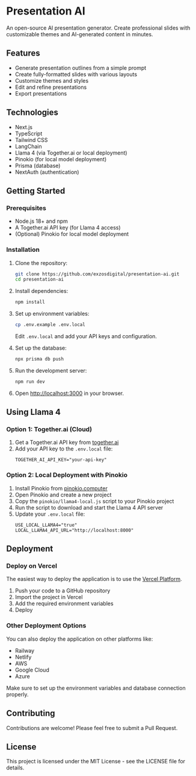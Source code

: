 # Presentation AI

An open-source AI presentation generator. Create professional slides with customizable themes and AI-generated content in minutes.

## Features

- Generate presentation outlines from a simple prompt
- Create fully-formatted slides with various layouts
- Customize themes and styles
- Edit and refine presentations
- Export presentations

## Technologies

- Next.js
- TypeScript
- Tailwind CSS
- LangChain
- Llama 4 (via Together.ai or local deployment)
- Pinokio (for local model deployment)
- Prisma (database)
- NextAuth (authentication)

## Getting Started

### Prerequisites

- Node.js 18+ and npm
- A Together.ai API key (for Llama 4 access)
- (Optional) Pinokio for local model deployment

### Installation

1. Clone the repository:
   ```bash
   git clone https://github.com/exzosdigital/presentation-ai.git
   cd presentation-ai
   ```

2. Install dependencies:
   ```bash
   npm install
   ```

3. Set up environment variables:
   ```bash
   cp .env.example .env.local
   ```
   
   Edit `.env.local` and add your API keys and configuration.

4. Set up the database:
   ```bash
   npx prisma db push
   ```

5. Run the development server:
   ```bash
   npm run dev
   ```

6. Open [http://localhost:3000](http://localhost:3000) in your browser.

## Using Llama 4

### Option 1: Together.ai (Cloud)

1. Get a Together.ai API key from [together.ai](https://together.ai)
2. Add your API key to the `.env.local` file:
   ```
   TOGETHER_AI_API_KEY="your-api-key"
   ```

### Option 2: Local Deployment with Pinokio

1. Install Pinokio from [pinokio.computer](https://pinokio.computer)
2. Open Pinokio and create a new project
3. Copy the `pinokio/llama4-local.js` script to your Pinokio project
4. Run the script to download and start the Llama 4 API server
5. Update your `.env.local` file:
   ```
   USE_LOCAL_LLAMA4="true"
   LOCAL_LLAMA4_API_URL="http://localhost:8000"
   ```

## Deployment

### Deploy on Vercel

The easiest way to deploy the application is to use the [Vercel Platform](https://vercel.com).

1. Push your code to a GitHub repository
2. Import the project in Vercel
3. Add the required environment variables
4. Deploy

### Other Deployment Options

You can also deploy the application on other platforms like:
- Railway
- Netlify
- AWS
- Google Cloud
- Azure

Make sure to set up the environment variables and database connection properly.

## Contributing

Contributions are welcome! Please feel free to submit a Pull Request.

## License

This project is licensed under the MIT License - see the LICENSE file for details.


